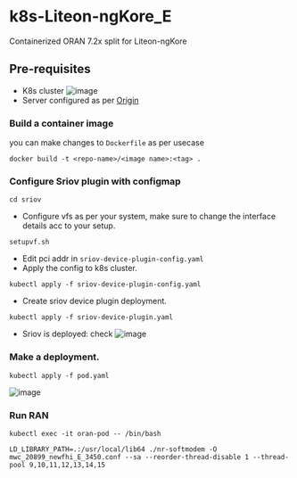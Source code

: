 # k8s-Liteon-ngKore_E
Containerized ORAN 7.2x split for Liteon-ngKore

## Pre-requisites
- K8s cluster
![image](https://github.com/Alt-Shivam/k8s-Liteon-ngKore_E/assets/81817735/e265be73-2160-4c43-8446-66e5ab445895)
- Server configured as per [Origin](https://github.com/NgKore47/Liteon-ngKore_E)

### Build a container image
you can make changes to `Dockerfile` as per usecase
```
docker build -t <repo-name>/<image name>:<tag> .
```

### Configure Sriov plugin with configmap
```
cd sriov
```
* Configure vfs as per your system, make sure to change the interface details acc to your setup.
```
setupvf.sh
```
* Edit pci addr in `sriov-device-plugin-config.yaml`
* Apply the config to k8s cluster.
```
kubectl apply -f sriov-device-plugin-config.yaml
```
* Create sriov device plugin deployment.
```
kubectl apply -f sriov-device-plugin.yaml
```
* Sriov is deployed: check
![image](https://github.com/Alt-Shivam/k8s-Liteon-ngKore_E/assets/81817735/b48f10b7-5586-40bb-8387-9a65523c23d4)

### Make a deployment.
```
kubectl apply -f pod.yaml
```
![image](https://github.com/Alt-Shivam/k8s-Liteon-ngKore_E/assets/81817735/5dbe42aa-6056-4dd6-818f-679fe8bffbb4)

### Run RAN 
```
kubectl exec -it oran-pod -- /bin/bash
```
```
LD_LIBRARY_PATH=.:/usr/local/lib64 ./nr-softmodem -O mwc_20899_newfhi_E_3450.conf --sa --reorder-thread-disable 1 --thread-pool 9,10,11,12,13,14,15
```
